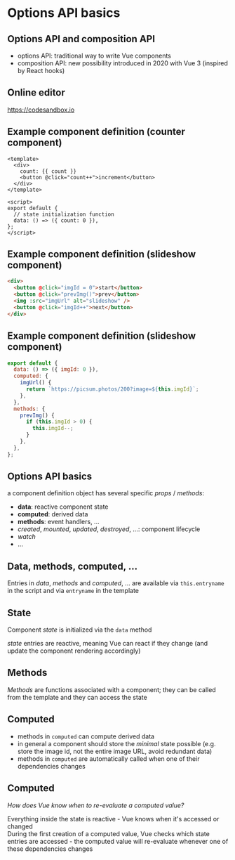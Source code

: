 # Options API basics

## Options API and composition API

- options API: traditional way to write Vue components
- composition API: new possibility introduced in 2020 with Vue 3 (inspired by React hooks)

## Online editor

<https://codesandbox.io>

## Example component definition (counter component)

```vue
<template>
  <div>
    count: {{ count }}
    <button @click="count++">increment</button>
  </div>
</template>

<script>
export default {
  // state initialization function
  data: () => ({ count: 0 }),
};
</script>
```

## Example component definition (slideshow component)

```html
<div>
  <button @click="imgId = 0">start</button>
  <button @click="prevImg()">prev</button>
  <img :src="imgUrl" alt="slideshow" />
  <button @click="imgId++">next</button>
</div>
```

## Example component definition (slideshow component)

```js
export default {
  data: () => ({ imgId: 0 }),
  computed: {
    imgUrl() {
      return `https://picsum.photos/200?image=${this.imgId}`;
    },
  },
  methods: {
    prevImg() {
      if (this.imgId > 0) {
        this.imgId--;
      }
    },
  },
};
```

## Options API basics

a component definition object has several specific _props_ / _methods_:

- **data**: reactive component state
- **computed**: derived data
- **methods**: event handlers, ...
- _created_, _mounted_, _updated_, _destroyed_, ...: component lifecycle
- _watch_
- ...

## Data, methods, computed, ...

Entries in _data_, _methods_ and _computed_, ... are available via `this.entryname` in the script and via `entryname` in the template

## State

Component _state_ is initialized via the `data` method

_state_ entries are reactive, meaning Vue can react if they change (and update the component rendering accordingly)

## Methods

_Methods_ are functions associated with a component; they can be called from the template and they can access the state

## Computed

- methods in `computed` can compute derived data
- in general a component should store the _minimal_ state possible (e.g. store the image id, not the entire image URL, avoid redundant data)
- methods in `computed` are automatically called when one of their dependencies changes

## Computed

_How does Vue know when to re-evaluate a computed value?_

Everything inside the state is reactive - Vue knows when it's accessed or changed  
During the first creation of a computed value, Vue checks which state entries are accessed - the computed value will re-evaluate whenever one of these dependencies changes
